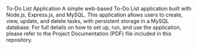 To-Do List Application
A simple web-based To-Do List application built with Node.js, Express.js, and MySQL. This application allows users to create, view, update, and delete tasks, with persistent storage in a MySQL database. 
For full details on how to set up, run, and use the application, please refer to the Project Documentation (PDF) file included in this repository.
